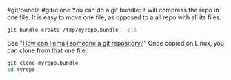 #git/bundle #git/clone
You can do a git bundle: it will compress the repo in one file. It is easy to move one file, as opposed to a all repo with all its files.
```bash
git bundle create /tmp/myrepo.bundle --all
```
See "[How can I email someone a git repository?][1]"
Once copied on Linux, you can clone from that one file.
```bash
git clone myrepo.bundle
cd myrepo
```
  [1]: https://stackoverflow.com/a/2545784/6309


